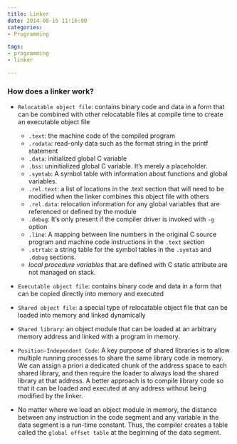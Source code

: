 ```yaml
---
title: Linker
date: 2014-08-15 11:16:00
categories:
- Programming

tags:
- programming
- linker

---
```


### How does a linker work?
- `Relocatable object file`: contains binary code and data in a form that can be combined with other relocatable files at compile time to create an executable object file
	- `.text`: the machine code of the compiled program
	- `.rodata`: read-only data such as the format string in the printf statement
	- `.data`: initialized global C variable
	- `.bss`: uninitialized global C variable. It’s merely a placeholder. 
	- `.symtab`: A symbol table with information about functions and global variables. 
	- `.rel.text`: a list of locations in the .text section that will need to be modified when the linker combines this object file with others
	- `.rel.data`: relocation information for any global variables that are referenced or defined by the module
	- `.debug`: It’s only present if the compiler driver is invoked with `-g` option 
	- `.line`: A mapping between line numbers in the original C source program and machine code instructions in the `.text` section
	- `.strtab`: a string table for the symbol tables in the `.symtab` and `.debug` sections. 
	- *local procedure variables* that are defined with C static attribute are not managed on stack. 

- `Executable object file`: contains binary code and data in a form that can be copied directly into memory and executed
- `Shared object file`: a special type of relocatable object file that can be loaded into memory and linked dynamically
- `Shared library`:  an object module that can be loaded at an arbitrary memory address and linked with a program in memory. 
- `Position-Independent Code`: A key purpose of shared libraries is to allow multiple running processes to share the same library code in memory. We can assign a priori a dedicated chunk of the address space to each shared library, and then require the loader to always load the shared library at that address. A better approach is to compile library code so that it can be loaded and executed at any address without being modified by the linker. 
- No matter where we load an object module in memory, the distance between any instruction in the code segment and any variable in the data segment is a run-time constant. Thus, the compiler creates a table called the `global offset table` at the beginning of the data segment. 
